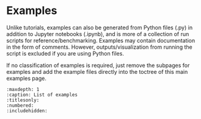 # Examples

Unlike tutorials, examples can also be generated from Python files (.py) in addition
to Jupyter notebooks (.ipynb),
and is more of a collection of run scripts for reference/benchmarking.
Examples may contain documentation in the form of comments.
However, outputs/visualization from running the script is excluded if you are using Python files.

If no classification of examples is required, just remove the subpages for examples
and add the example files directly into the toctree of this main examples page.

```{toctree}
:maxdepth: 1
:caption: List of examples
:titlesonly:
:numbered:
:includehidden:

```